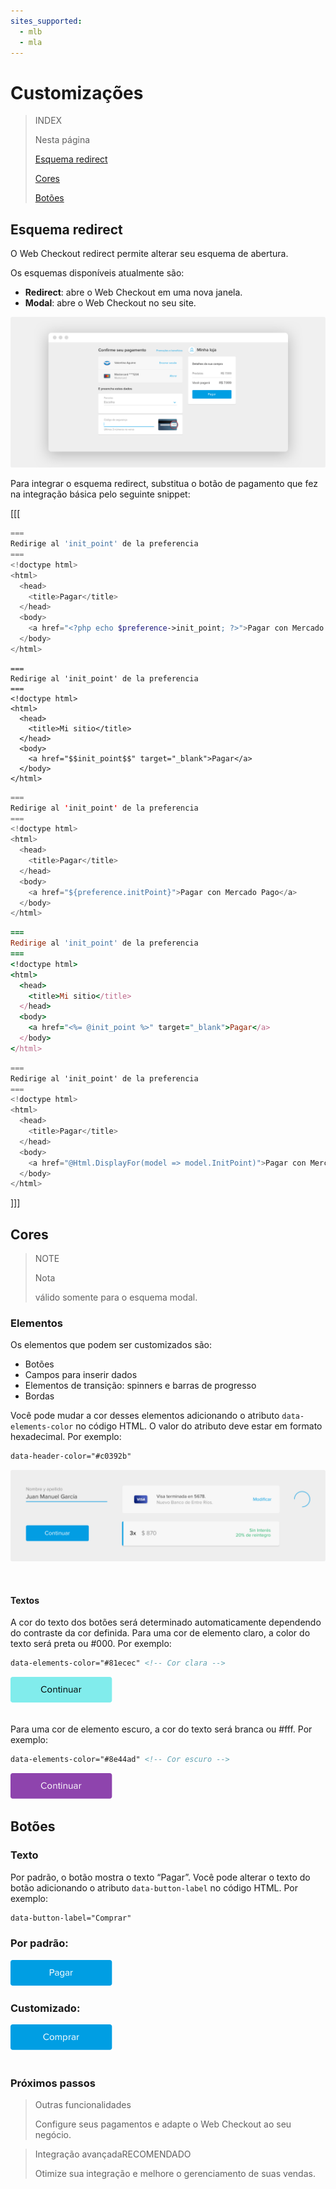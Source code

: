 ```yaml
---
sites_supported:
  - mlb
  - mla
---
```


# Customizações

> INDEX
>
> Nesta página
>
>
>
> [Esquema redirect](https://www.mercadopago.com.ar/developers/es/guides/payments/web-payment-checkout/customizations#bookmark_esquema_modal)
>
> [Cores](https://www.mercadopago.com.ar/developers/es/guides/payments/web-payment-checkout/customizations#bookmark_colores)
>
> [Botões](https://www.mercadopago.com.ar/developers/es/guides/payments/web-payment-checkout/customizations#bookmark_botones)

## Esquema redirect

O Web Checkout redirect permite alterar seu esquema de abertura.

Os esquemas disponíveis atualmente são:

* **Redirect**: abre o Web Checkout em uma nova janela.
* **Modal**: abre o Web Checkout no seu site.

![Checkout-redirect](/images/web-payment-checkout/checkout-redirect-pt.png)

Para integrar o esquema redirect, substitua o botão de pagamento que fez na integração básica pelo seguinte snippet:

[[[
```php
===
Redirige al 'init_point' de la preferencia
===
<!doctype html>
<html>
  <head>
    <title>Pagar</title>
  </head>
  <body>
    <a href="<?php echo $preference->init_point; ?>">Pagar con Mercado Pago</a>
  </body>
</html>
```
```node
===
Redirige al 'init_point' de la preferencia
===
<!doctype html>
<html>
  <head>
    <title>Mi sitio</title>
  </head>
  <body>
    <a href="$$init_point$$" target="_blank">Pagar</a>
  </body>
</html>
```
```java
===
Redirige al 'init_point' de la preferencia
===
<!doctype html>
<html>
  <head>
    <title>Pagar</title>
  </head>
  <body>
    <a href="${preference.initPoint}">Pagar con Mercado Pago</a>
  </body>
</html>
```
```ruby
===
Redirige al 'init_point' de la preferencia
===
<!doctype html>
<html>
  <head>
    <title>Mi sitio</title>
  </head>
  <body>
    <a href="<%= @init_point %>" target="_blank">Pagar</a>
  </body>
</html>
```
```csharp
===
Redirige al 'init_point' de la preferencia
===
<!doctype html>
<html>
  <head>
    <title>Pagar</title>
  </head>
  <body>
    <a href="@Html.DisplayFor(model => model.InitPoint)">Pagar con Mercado Pago</a>
  </body>
</html>
```
]]]


## Cores

> NOTE
>
> Nota
>
> válido somente para o esquema modal.

### Elementos

Os elementos que podem ser customizados são:

* Botões
* Campos para inserir dados
* Elementos de transição: spinners e barras de progresso
* Bordas

Você pode mudar a cor desses elementos adicionando o atributo `data-elements-color` no código HTML.
O valor do atributo deve estar em formato hexadecimal. Por exemplo:


```html
data-header-color="#c0392b"
```

![Custom-Component](/images/web-payment-checkout/custom_components.gif)
</p><br/>

#### Textos

A cor do texto dos botões será determinado automaticamente dependendo do contraste da cor definida.
Para uma cor de elemento claro, a color do texto será preta ou #000. Por exemplo:


```html
data-elements-color="#81ecec" <!-- Cor clara -->
```

![Light Color Button](/images/web-payment-checkout/light_color_button.png)

<br/>Para uma cor de elemento escuro, a cor do texto será branca ou #fff. Por exemplo:

```html
data-elements-color="#8e44ad" <!-- Cor escuro -->
```

![Dark Color Button](/images/web-payment-checkout/dark_color_button.png)

## Botões

### Texto

Por padrão, o botão mostra o texto “Pagar”. Você pode alterar o texto do botão adicionando o atributo `data-button-label` no código HTML. Por exemplo:

```html
data-button-label="Comprar"
```

### Por padrão:

![Default Label Button](/images/web-payment-checkout/default_label_button.png)<br/>

### Customizado:

![Custom Label Button](/images/web-payment-checkout/custom_label_button.png)<br/><br/>

### Próximos passos

<div>
<a href="http://www.mercadopago.com.br/developers/pt/guides/payments/web-payment-checkout/configurations/" style="text-decoration:none;color:inherit">
<blockquote class="next-step-card next-step-card-left">
<p class="card-note-title">Outras funcionalidades</p>
 <p>Configure seus pagamentos e adapte o Web Checkout ao seu negócio.</p>
</blockquote>
</a>
<a href="http://www.mercadopago.com.ar/developers/es/guides/payments/web-payment-checkout/advanced-integration/" style="text-decoration:none;color:inherit">       
<blockquote class="next-step-card next-step-card-right">
<p class="card-note-title">Integração avançada<span class="card-status-tag card-status-tag-recommended">RECOMENDADO</span></p>
 <p>Otimize sua integração e melhore o gerenciamento de suas vendas.</p>
</blockquote>
</a>   
</div>
<br/>
<br/>
<br/>
<br/>
<br/>
<br/>
<br/>
